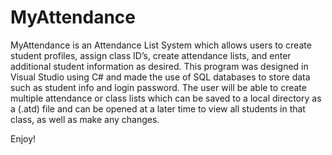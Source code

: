 # MyAttendance

MyAttendance is an Attendance List System which allows users to create student profiles, assign class ID’s, create attendance lists, and enter additional student information as desired. This program was designed in Visual Studio using C# and made the use of SQL databases to store data such as student info and login password. The user will be able to create multiple attendance or class lists which can be saved to a local directory as a (.atd) file and can be opened at a later time to view all students in that class, as well as make any changes.

Enjoy!
